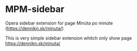 # MPM-sidebar
Opera sidebar extension for page Minúta po minúte (https://dennikn.sk/minuta/)

This is very simple sidebar extension whitch only show page https://dennikn.sk/minuta/

